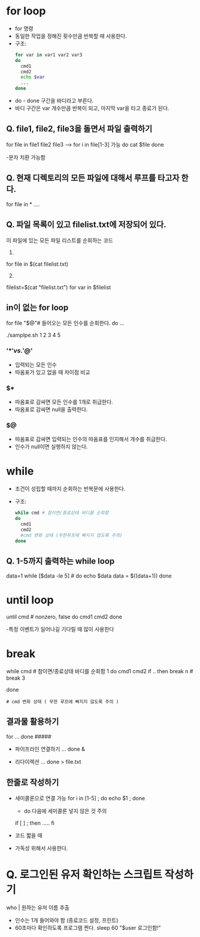 # for loop
- for 명령
- 동일한 작업을 정해진 횟수만큼 반복할 때 사용한다.
- 구조:
    ```sh
    for var in var1 var2 var3
    do
      cmd1
      cmd2
      echo $var
      ...
    done
    ```
- do - done 구간을 바디라고 부른다.
- 바디 구간은 var 개수만큼 반복이 되고, 마지막 var을 타고 종료가 된다.


## Q. file1, file2, file3을 돌면서 파일 출력하기

for file in file1 file2 file3 --> for i in file[1-3] 가능
do
  cat $file
done

-문자 치환 가능함

## Q. 현재 디렉토리의 모든 파일에 대해서 루프를 타고자 한다.
for file in *
....


## Q. 파일 목록이 있고 filelist.txt에 저장되어 있다.
이 파일에 있는 모든 파일 리스트를 순회하는 코드

1)
for file in $(cat filelist.txt)

2)
filelist=$(cat "filelist.txt")
for var in $filelist 

## in이 없는 for loop 
for file "$@"# 들어오는 모든 인수를 순회한다.
do
...

./samplpe.sh 1 2 3 4 5

### '$*' vs. '$@'
- 입력되는 모든 인수
- 따옴표가 있고 없을 때 차이점 비교

### $*
- 따옴표로 감싸면 모든 인수를 1개로 취급한다.
- 따옴표로 감싸면 null을 출력한다.

### $@
- 따옴표로 감싸면 입력되는 인수의 따옴표를 인지해서 개수를 취급한다.
- 인수가 null이면 실행하지 않는다.


# while 
- 조건이 성립할 때까지 순회하는 반복문에 사용한다.
- 구조:

  ```sh
  while cmd # 참이면/종료상태 바디를 순회함
  do
    cmd1
    cmd2
    #cmd 변화 상태 (무한루프에 빠지지 않도록 주의)
  done
  ```

## Q. 1-5까지 출력하는 while loop
data=1
while [$data -le 5] #
do
  echo $data
  data = $((data+1))
done

# until loop

  until cmd # nonzero, false
  do
    cmd1
    cmd2
  done

-특정 이벤트가 일어나길 기다릴 때 많이 사용한다

# break

  while cmd # 참이면/종료상태 바디를 순회함 1
  do
    cmd1
    cmd2
    if ..
      then
      break n # break 3

  done
  
    # cmd 변화 상태 ( 무한 루프에 빠지지 않도록 주의 )

## 결과물 활용하기
for
...
done #####

- 파이프라인 연결하기
  ... done &

- 리다이렉션
  ... done > file.txt

## 한줄로 작성하기
- 세미콜론으로 연결 가능
  for i in [1-5] ; do echo $1 ; done
  - do 다음에 세미콜론 넣지 않은 것 주의

  if [ ] ; then
    .....
  fi
- 코드 짧을 때
- 가독성 위해서 사용한다.


# Q. 로그인된 유저 확인하는 스크립트 작성하기

who | 원하는 유저 이름 추출

- 인수는 1개 들어와야 함 (종료코드 설정, 프린트)
- 60초마다 확인하도록 프로그램 짠다.
  sleep 60
   "$user 로그인함!" 

























  

  